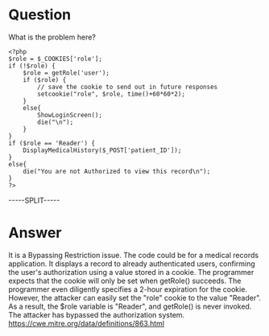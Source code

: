 # Question
 
What is the problem here?
 
```
<?php  
$role = $_COOKIES['role'];
if (!$role) {
	$role = getRole('user');
	if ($role) {
		// save the cookie to send out in future responses
		setcookie("role", $role, time()+60*60*2);
	}
	else{
		ShowLoginScreen();
		die("\n");
	}
}
if ($role == 'Reader') {
	DisplayMedicalHistory($_POST['patient_ID']);
}
else{
	die("You are not Authorized to view this record\n");
}
?>
```

-----SPLIT-----
 
# Answer

It is a Bypassing Restriction issue. The code could be for a medical records application. It displays a record to already authenticated users, confirming the user's authorization using a value stored in a cookie. The programmer expects that the cookie will only be set when getRole() succeeds. The programmer even diligently specifies a 2-hour expiration for the cookie. However, the attacker can easily set the "role" cookie to the value "Reader". As a result, the $role variable is "Reader", and getRole() is never invoked. The attacker has bypassed the authorization system. https://cwe.mitre.org/data/definitions/863.html